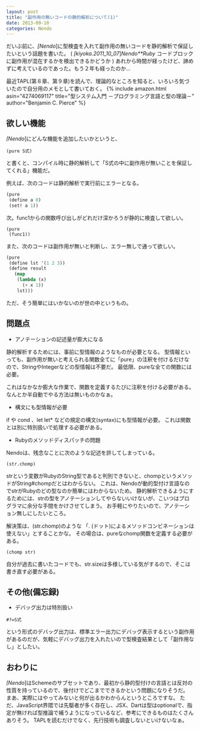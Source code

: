 ```yaml
---
layout: post
title: "副作用の無いコードの静的解析について(1)"
date: 2013-09-10
categories: Nendo
---
```


だいぶ前に、*[Nendo*]に型検査を入れて副作用の無いコードを静的解析で保証したいという話題を書いた。
 ( *[kiyoka.2011_10_07*]*Nendo**Ruby* コードブロックに副作用が混在するかを検出できるかどうか )
あれから時間が経ったけど、諦めずに考えているのであった。もう２年も経ったのか…

最近TAPL(第８章、第９章)を読んで、理論的なところを知ると、いろいろ気づいたので自分用のメモとして書いておく。
 {% include amazon.html asin="4274069117" title="型システム入門 －プログラミング言語と型の理論－" author="Benjamin C. Pierce" %}

## 欲しい機能
*[Nendo*]にどんな機能を追加したいかというと、
```
(pure S式)
```
と書くと、コンパイル時に静的解析して「S式の中に副作用が無いことを保証してくれる」機能だ。

例えば、次のコードは静的解析で実行前にエラーとなる。
```lisp
(pure
 (define a 0)
 (set! a 1))
```

次。func1からの関数呼び出しがどれだけ深かろうが静的に検査して欲しい。
```
(pure
 (func1))
```

また、次のコードは副作用が無いと判断し、エラー無しで通って欲しい。
```lisp
(pure
 (define lst '(1 2 3))
 (define result
   (map
    (lambda (x)
      (+ x 1))
    lst)))
```

ただ、そう簡単にはいかないのが世の中というもの。

## 問題点

- アノテーションの記述量が膨大になる

静的解析するためには、事前に型情報のようなものが必要となる。
型情報といっても、副作用が無いと考えられる関数全てに「pure」の注釈を付けるだけなので、StringやIntegerなどの型情報は不要だ。
最低限、pureな全ての関数には必要。

これはなかなか膨大な作業で、関数を定義するたびに注釈を付ける必要がある。
なんとか半自動でやる方法は無いものかなぁ。

- 構文にも型情報が必要

if や cond 、let let* などの規定の構文(syntax)にも型情報が必要。
これは関数とは別に特別扱いで処理する必要がある。

- Rubyのメソッドディスパッチの問題

Nendoは、残念なことに次のような記述を許してしまっている。
```
(str.chomp)
```

strという変数がRubyのString型であると判別できないと、chompというメソッドがString#chompだとはわからない。
これは、Nendoが動的型付け言語なのでstrがRubyのどの型なのか簡単にはわからないため。
静的解析できるようにするためには、strの型をアノテーションしてやらないいけないが、こいつはプログラマに余分な手間をかけさせてしまう。
お手軽にやりたいので、アノテーション無しにしたいところ。

解決策は、(str.chomp)のような 「. (ドット)によるメソッドコンビネーションは使えない」とすることかな。
その場合は、pureなchomp関数を定義する必要がある。
```
(chomp str)
```

自分が過去に書いたコードでも、str.sizeは多様している気がするので、そこは書き直す必要がある。

## その他(備忘録)

- デバッグ出力は特別扱い
```
#?=S式
```
という形式のデバッグ出力は、標準エラー出力にデバッグ表示するという副作用があるのだが、気軽にデバッグ出力を入れたいので型検査結果として「副作用なし」としたい。

## おわりに

*[Nendo*]はSchemeのサブセットであり、最初から静的型付けの言語とは反対の性質を持っているので、後付けでどこまでできるかという問題になりそうだ。
まあ、実際にはやってみないと何が出るかわからんというところですな。
ただ、JavaScript界隈では先駆者が多く存在し、JSX、Dartは型はoptionalで、指定が無ければ型推論で補うようになっているなど、参考にできるものはたくさんありそう。
TAPLを読むだけでなく、先行技術も調査しないといけないなぁ。
